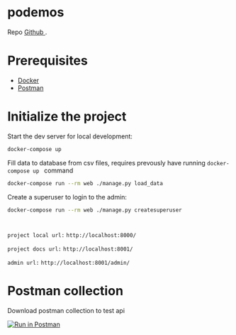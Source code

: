 # podemos

Repo [Github ](http://LopsanAMO.github.io/pod/).

# Prerequisites

- [Docker](https://docs.docker.com/docker-for-mac/install/)
- [Postman](https://www.postman.com/downloads/)

# Initialize the project

Start the dev server for local development:

```bash
docker-compose up
```


Fill data to database from csv files, requires prevously have running ```
    docker-compose up 
    ``` command

```bash
docker-compose run --rm web ./manage.py load_data
```

Create a superuser to login to the admin:

```bash
docker-compose run --rm web ./manage.py createsuperuser
```

#

`project local url:` `http://localhost:8000/`

`project docs url:` `http://localhost:8001/`

`admin url:` `http://localhost:8001/admin/`

# Postman collection 
Download postman collection to test api

[![Run in Postman](https://run.pstmn.io/button.svg)](https://app.getpostman.com/run-collection/b194d4c5da5e0fbff0f0#?env%5Bpod%5D=W3sia2V5IjoibG9jYWxfdXJsIiwidmFsdWUiOiJodHRwOi8vbG9jYWxob3N0OjgwMDAvIiwiZW5hYmxlZCI6dHJ1ZX1d)
